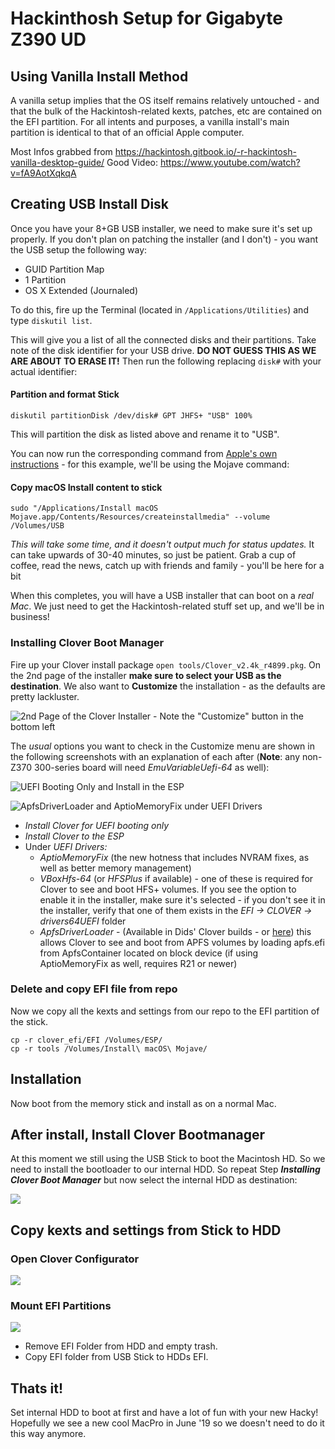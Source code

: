 # Hackinthosh Setup for Gigabyte Z390 UD
## Using Vanilla Install Method

A vanilla setup implies that the OS itself remains relatively untouched - and that the bulk of the Hackintosh-related kexts, patches, etc are contained on the EFI partition. For all intents and purposes, a vanilla install's main partition is identical to that of an official Apple computer.

Most Infos grabbed from <https://hackintosh.gitbook.io/-r-hackintosh-vanilla-desktop-guide/>
Good Video: <https://www.youtube.com/watch?v=fA9AotXqkqA>

## Creating USB Install Disk

Once you have your 8+GB USB installer, we need to make sure it's set up properly. If you don't plan on patching the installer \(and I don't\) - you want the USB setup the following way:

* GUID Partition Map
* 1 Partition
* OS X Extended \(Journaled\)

To do this, fire up the Terminal \(located in `/Applications/Utilities`\) and type `diskutil list`.

This will give you a list of all the connected disks and their partitions. Take note of the disk identifier for your USB drive. **DO NOT GUESS THIS AS WE ARE ABOUT TO ERASE IT!** Then run the following replacing `disk#` with your actual identifier:

#### Partition and format Stick
```text
diskutil partitionDisk /dev/disk# GPT JHFS+ "USB" 100%
```

This will partition the disk as listed above and rename it to "USB".

You can now run the corresponding command from [Apple's own instructions](https://support.apple.com/en-us/HT201372) - for this example, we'll be using the Mojave command:

#### Copy macOS Install content to stick

```text
sudo "/Applications/Install macOS Mojave.app/Contents/Resources/createinstallmedia" --volume /Volumes/USB
```

_This will take some time, and it doesn't output much for status updates._ It can take upwards of 30-40 minutes, so just be patient.  Grab a cup of coffee, read the news, catch up with friends and family - you'll be here for a bit

When this completes, you will have a USB installer that can boot on a _real Mac_. We just need to get the Hackintosh-related stuff set up, and we'll be in business!

### Installing Clover Boot Manager

Fire up your Clover install package ```open tools/Clover_v2.4k_r4899.pkg```. On the 2nd page of the installer **make sure to select your USB as the destination**. We also want to **Customize** the installation - as the defaults are pretty lackluster.

![2nd Page of the Clover Installer - Note the &quot;Customize&quot; button in the bottom left](assets/screen1.png)

The _usual_ options you want to check in the Customize menu are shown in the following screenshots with an explanation of each after \(**Note**: any non-Z370 300-series board will need _EmuVariableUefi-64_ as well\):

![UEFI Booting Only and Install in the ESP](assets/screen2.png)

![ApfsDriverLoader and AptioMemoryFix under UEFI Drivers](assets/screen3.png)

* _Install Clover for UEFI booting only_
* _Install Clover to the ESP_
* Under _UEFI Drivers:_
  * _AptioMemoryFix_ \(the new hotness that includes NVRAM fixes, as well as better memory management\)
  * _VBoxHfs-64_ \(or _HFSPlus_ if available\) - one of these is required for Clover to see and boot HFS+ volumes.  If you see the option to enable it in the installer, make sure it's selected - if you don't see it in the installer, verify that one of them exists in the _EFI -&gt; CLOVER -&gt; drivers64UEFI_ folder
  * _ApfsDriverLoader_ - \(Available in Dids' Clover builds - or [here](https://github.com/acidanthera/ApfsSupportPkg/releases)\) this allows Clover to see and boot from APFS volumes by loading apfs.efi from ApfsContainer located on block device \(if using AptioMemoryFix as well, requires R21 or newer\)

### Delete and copy EFI file from repo

Now we copy all the kexts and settings from our repo to the EFI partition of the stick.

```
cp -r clover_efi/EFI /Volumes/ESP/
cp -r tools /Volumes/Install\ macOS\ Mojave/
```

## Installation
Now boot from the memory stick and install as on a normal Mac.

## After install, Install Clover Bootmanager

At this moment we still using the USB Stick to boot the Macintosh HD. So we need to install the bootloader to our internal HDD. So repeat Step ***Installing Clover Boot Manager*** but now select the internal HDD as destination:

![](assets/screen4.png)


## Copy kexts and settings from Stick to HDD

### Open Clover Configurator
![](assets/screen5.png)
### Mount EFI Partitions
![](assets/screen6.png)

* Remove EFI Folder from HDD and empty trash.
* Copy EFI folder from USB Stick to HDDs EFI.

## Thats it!
Set internal HDD to boot at first and have a lot of fun with your new Hacky!
Hopefully we see a new cool MacPro in June '19 so we doesn't need to do it this way anymore.
